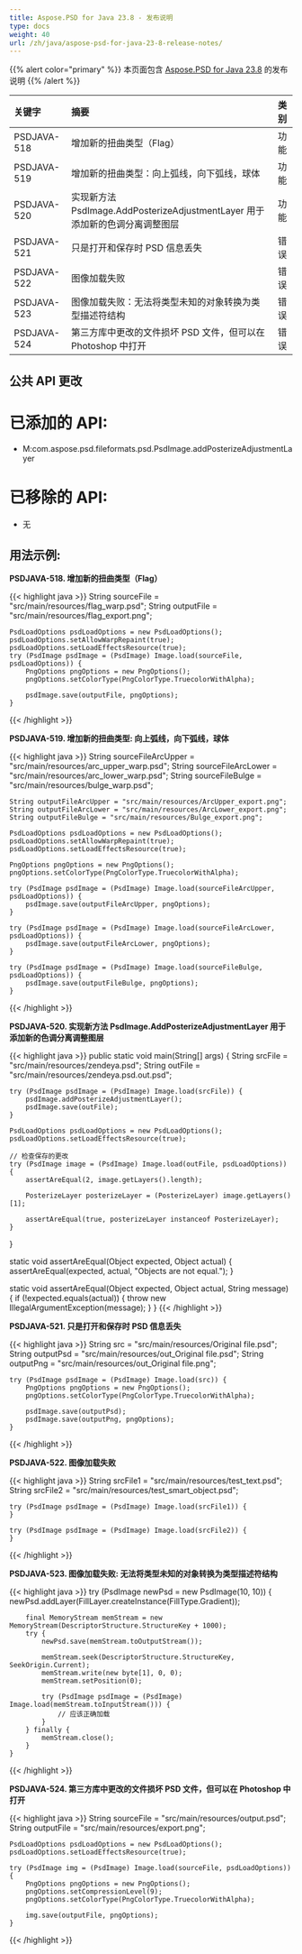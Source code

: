 ```yaml
---
title: Aspose.PSD for Java 23.8 - 发布说明
type: docs
weight: 40
url: /zh/java/aspose-psd-for-java-23-8-release-notes/
---
```


{{% alert color="primary" %}} 本页面包含 [Aspose.PSD for Java 23.8](https://downloads.aspose.com/psd/java/new-releases/aspose.psd-for-java-23.8/) 的发布说明 {{% /alert %}}

| **关键字**   | **摘要**                                                                    | **类别**   |
|:------------|:-------------------------------------------------------------------------|:----------|
| PSDJAVA-518 | 增加新的扭曲类型（Flag）                                                      |    功能    |
| PSDJAVA-519 | 增加新的扭曲类型：向上弧线，向下弧线，球体                                           |    功能    |
| PSDJAVA-520 | 实现新方法 PsdImage.AddPosterizeAdjustmentLayer 用于添加新的色调分离调整图层                       |    功能    |
| PSDJAVA-521 | 只是打开和保存时 PSD 信息丢失                                                        |      错误   |
| PSDJAVA-522 | 图像加载失败                                                                 |      错误   |
| PSDJAVA-523 | 图像加载失败：无法将类型未知的对象转换为类型描述符结构                                           |      错误   |
| PSDJAVA-524 | 第三方库中更改的文件损坏 PSD 文件，但可以在 Photoshop 中打开                                     |      错误   |

## **公共 API 更改**
# **已添加的 API:**

- M:com.aspose.psd.fileformats.psd.PsdImage.addPosterizeAdjustmentLayer

# **已移除的 API:**

- 无

## **用法示例:**

**PSDJAVA-518. 增加新的扭曲类型（Flag）**

{{< highlight java >}}
    String sourceFile = "src/main/resources/flag_warp.psd";
    String outputFile = "src/main/resources/flag_export.png";

    PsdLoadOptions psdLoadOptions = new PsdLoadOptions();
    psdLoadOptions.setAllowWarpRepaint(true);
    psdLoadOptions.setLoadEffectsResource(true);
    try (PsdImage psdImage = (PsdImage) Image.load(sourceFile, psdLoadOptions)) {
        PngOptions pngOptions = new PngOptions();
        pngOptions.setColorType(PngColorType.TruecolorWithAlpha);

        psdImage.save(outputFile, pngOptions);
    }
{{< /highlight >}}

**PSDJAVA-519. 增加新的扭曲类型: 向上弧线，向下弧线，球体**

{{< highlight java >}}
    String sourceFileArcUpper = "src/main/resources/arc_upper_warp.psd";
    String sourceFileArcLower = "src/main/resources/arc_lower_warp.psd";
    String sourceFileBulge = "src/main/resources/bulge_warp.psd";

    String outputFileArcUpper = "src/main/resources/ArcUpper_export.png";
    String outputFileArcLower = "src/main/resources/ArcLower_export.png";
    String outputFileBulge = "src/main/resources/Bulge_export.png";

    PsdLoadOptions psdLoadOptions = new PsdLoadOptions();
    psdLoadOptions.setAllowWarpRepaint(true);
    psdLoadOptions.setLoadEffectsResource(true);

    PngOptions pngOptions = new PngOptions();
    pngOptions.setColorType(PngColorType.TruecolorWithAlpha);

    try (PsdImage psdImage = (PsdImage) Image.load(sourceFileArcUpper, psdLoadOptions)) {
        psdImage.save(outputFileArcUpper, pngOptions);
    }

    try (PsdImage psdImage = (PsdImage) Image.load(sourceFileArcLower, psdLoadOptions)) {
        psdImage.save(outputFileArcLower, pngOptions);
    }

    try (PsdImage psdImage = (PsdImage) Image.load(sourceFileBulge, psdLoadOptions)) {
        psdImage.save(outputFileBulge, pngOptions);
    }
{{< /highlight >}}

**PSDJAVA-520. 实现新方法 PsdImage.AddPosterizeAdjustmentLayer 用于添加新的色调分离调整图层**

{{< highlight java >}}
public static void main(String[] args) {
    String srcFile = "src/main/resources/zendeya.psd";
    String outFile = "src/main/resources/zendeya.psd.out.psd";

    try (PsdImage psdImage = (PsdImage) Image.load(srcFile)) {
        psdImage.addPosterizeAdjustmentLayer();
        psdImage.save(outFile);
    }

    PsdLoadOptions psdLoadOptions = new PsdLoadOptions();
    psdLoadOptions.setLoadEffectsResource(true);

    // 检查保存的更改
    try (PsdImage image = (PsdImage) Image.load(outFile, psdLoadOptions)) {
        assertAreEqual(2, image.getLayers().length);

        PosterizeLayer posterizeLayer = (PosterizeLayer) image.getLayers()[1];

        assertAreEqual(true, posterizeLayer instanceof PosterizeLayer);
    }
}

static void assertAreEqual(Object expected, Object actual) {
    assertAreEqual(expected, actual, "Objects are not equal.");
}

static void assertAreEqual(Object expected, Object actual, String message) {
    if (!expected.equals(actual)) {
        throw new IllegalArgumentException(message);
    }
}
{{< /highlight >}}

**PSDJAVA-521. 只是打开和保存时 PSD 信息丢失**

{{< highlight java >}}
    String src = "src/main/resources/Original file.psd";
    String outputPsd = "src/main/resources/out_Original file.psd";
    String outputPng = "src/main/resources/out_Original file.png";

    try (PsdImage psdImage = (PsdImage) Image.load(src)) {
        PngOptions pngOptions = new PngOptions();
        pngOptions.setColorType(PngColorType.TruecolorWithAlpha);

        psdImage.save(outputPsd);
        psdImage.save(outputPng, pngOptions);
    }
{{< /highlight >}}

**PSDJAVA-522. 图像加载失败**

{{< highlight java >}}
    String srcFile1 = "src/main/resources/test_text.psd";
    String srcFile2 = "src/main/resources/test_smart_object.psd";

    try (PsdImage psdImage = (PsdImage) Image.load(srcFile1)) {
    }

    try (PsdImage psdImage = (PsdImage) Image.load(srcFile2)) {
    }
{{< /highlight >}}

**PSDJAVA-523. 图像加载失败: 无法将类型未知的对象转换为类型描述符结构**

{{< highlight java >}}
   try (PsdImage newPsd = new PsdImage(10, 10)) {
        newPsd.addLayer(FillLayer.createInstance(FillType.Gradient));

        final MemoryStream memStream = new MemoryStream(DescriptorStructure.StructureKey + 1000);
        try {
            newPsd.save(memStream.toOutputStream());

            memStream.seek(DescriptorStructure.StructureKey, SeekOrigin.Current);
            memStream.write(new byte[1], 0, 0);
            memStream.setPosition(0);

            try (PsdImage psdImage = (PsdImage) Image.load(memStream.toInputStream())) {
                // 应该正确加载
            }
        } finally {
            memStream.close();
        }
    }
{{< /highlight >}}

**PSDJAVA-524. 第三方库中更改的文件损坏 PSD 文件，但可以在 Photoshop 中打开**

{{< highlight java >}}
    String sourceFile = "src/main/resources/output.psd";
    String outputFile = "src/main/resources/export.png";

    PsdLoadOptions psdLoadOptions = new PsdLoadOptions();
    psdLoadOptions.setLoadEffectsResource(true);

    try (PsdImage img = (PsdImage) Image.load(sourceFile, psdLoadOptions)) {
        PngOptions pngOptions = new PngOptions();
        pngOptions.setCompressionLevel(9);
        pngOptions.setColorType(PngColorType.TruecolorWithAlpha);

        img.save(outputFile, pngOptions);
    }
{{< /highlight >}}
